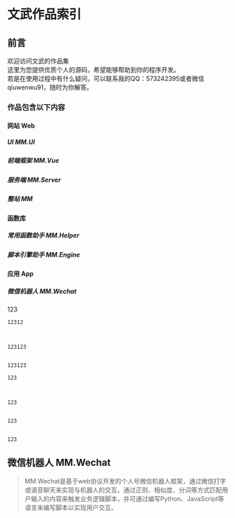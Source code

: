 文武作品索引
====
  
前言
-------
欢迎访问文武的作品集  
这里为您提供优质个人的源码，希望能够帮助到你的程序开发。  
若是在使用过程中有什么疑问，可以联系我的QQ：573242395或者微信qiuwenwu91，随时为你解答。  


### 作品包含以下内容  
#### 网站 Web  
##### UI MM.UI
##### 前端框架 MM.Vue
##### 服务端 MM.Server  
##### 整站 MM  
#### 函数库  
##### 常用函数助手 MM.Helper  
##### 脚本引擎助手 MM.Engine  
#### 应用 App  
##### 微信机器人 MM.Wechat
  
   123
    
    12312
    
    
    
    123123
    
    
    123123
    
    123
    
    
    
    123
    
    
    123
    
    
    123
    
    

微信机器人 MM.Wechat
-------
>MM.Wechat是基于web协议开发的个人号微信机器人框架，通过微信打字或语音聊天来实现与机器人的交互，通过正则、相似度、分词等方式匹配用户输入的内容来触发业务逻辑脚本，并可通过编写Python、JavaScript等语言来编写脚本以实现用户交互。

